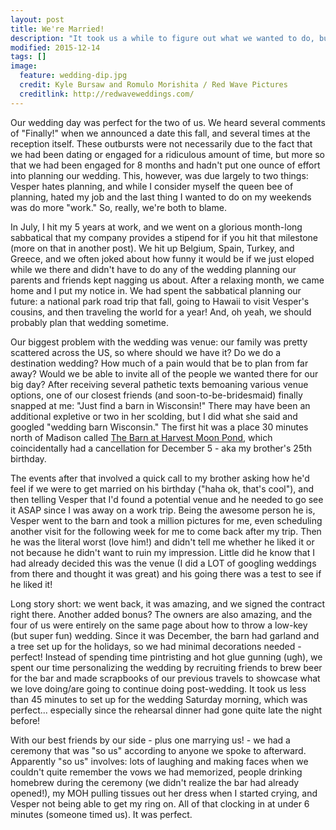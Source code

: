 ```yaml
---
layout: post
title: We're Married!
description: "It took us a while to figure out what we wanted to do, but we had the best wedding ever."
modified: 2015-12-14
tags: []
image:
  feature: wedding-dip.jpg
  credit: Kyle Bursaw and Romulo Morishita / Red Wave Pictures
  creditlink: http://redwaveweddings.com/
---
```


Our wedding day was perfect for the two of us. We heard several comments of "Finally!" when we announced a date this fall, and several times at the reception itself. These outbursts were not necessarily due to the fact that we had been dating or engaged for a ridiculous amount of time, but more so that we had been engaged for 8 months and hadn't put one ounce of effort into planning our wedding. This, however, was due largely to two things: Vesper hates planning, and while I consider myself the queen bee of planning, hated my job and the last thing I wanted to do on my weekends was do more "work." So, really, we're both to blame.

In July, I hit my 5 years at work, and we went on a glorious month-long sabbatical that my company provides a stipend for if you hit that milestone (more on that in another post). We hit up Belgium, Spain, Turkey, and Greece, and we often joked about how funny it would be if we just eloped while we there and didn't have to do any of the wedding planning our parents and friends kept nagging us about. After a relaxing month, we came home and I put my notice in. We had spent the sabbatical planning our future: a national park road trip that fall, going to Hawaii to visit Vesper's cousins, and then traveling the world for a year! And, oh yeah, we should probably plan that wedding sometime.

Our biggest problem with the wedding was venue: our family was pretty scattered across the US, so where should we have it? Do we do a destination wedding? How much of a pain would that be to plan from far away? Would we be able to invite all of the people we wanted there for our big day? After receiving several pathetic texts bemoaning various venue options, one of our closest friends (and soon-to-be-bridesmaid) finally snapped at me: "Just find a barn in Wisconsin!" There may have been an additional expletive or two in her scolding, but I did what she said and googled "wedding barn Wisconsin." The first hit was a place 30 minutes north of Madison called [The Barn at Harvest Moon Pond](http://www.barnharvestmoon.com/), which coincidentally had a cancellation for December 5 - aka my brother's 25th birthday. 

The events after that involved a quick call to my brother asking how he'd feel if we were to get married on his birthday ("haha ok, that's cool"), and then telling Vesper that I'd found a potential venue and he needed to go see it ASAP since I was away on a work trip. Being the awesome person he is, Vesper went to the barn and took a million pictures for me, even scheduling another visit for the following week for me to come back after my trip. Then he was the literal worst (love him!) and didn't tell me whether he liked it or not because he didn't want to ruin my impression. Little did he know that I had already decided this was the venue (I did a LOT of googling weddings from there and thought it was great) and his going there was a test to see if he liked it! 

Long story short: we went back, it was amazing, and we signed the contract right there. Another added bonus? The owners are also amazing, and the four of us were entirely on the same page about how to throw a low-key (but super fun) wedding. Since it was December, the barn had garland and a tree set up for the holidays, so we had minimal decorations needed - perfect! Instead of spending time pintristing and hot glue gunning (ugh), we spent our time personalizing the wedding by recruiting friends to brew beer for the bar and made scrapbooks of our previous travels to showcase what we love doing/are going to continue doing post-wedding. It took us less than 45 minutes to set up for the wedding Saturday morning, which was perfect... especially since the rehearsal dinner had gone quite late the night before!

With our best friends by our side - plus one marrying us! - we had a ceremony that was "so us" according to anyone we spoke to afterward. Apparently "so us" involves: lots of laughing and making faces when we couldn't quite remember the vows we had memorized, people drinking homebrew during the ceremony (we didn't realize the bar had already opened!), my MOH pulling tissues out her dress when I started crying, and Vesper not being able to get my ring on. All of that clocking in at under 6 minutes (someone timed us). It was perfect.